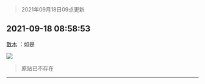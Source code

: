 > 2021年09月18日09点更新
<link rel="stylesheet" href="https://cdn.jsdelivr.net/gh/taotie6/sampleJSON@main/css/photo_show.css">
<meta name="referrer" content="no-referrer" />


 ## 2021-09-18 08:58:53 

 [㪚木](https://www.coolapk.com/feed/30070687?shareKey=MWNkOWE4YmQwNTA5NjE0NTQ1N2I~) ：如是 

<div class="album">
<img class="img-item" src="http://image.coolapk.com/feed/2021/0918/08/1081091_bc5f5df3_6732_7311@473x1748.jpeg" />
</div>

> 原贴已不存在 

 ------- 

